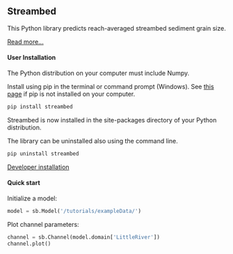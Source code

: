 ## Streambed

This Python library predicts reach-averaged streambed sediment grain size.

[Read more...](https://github.com/nathanlyons/streambed/wiki)

#### User Installation

The Python distribution on your computer must include Numpy.

Install using pip in the terminal or command prompt (Windows). See [this page](https://pip.pypa.io/en/stable/installing) if pip is not installed on your computer.

```bash
pip install streambed
```

Streambed is now installed in the site-packages directory of your Python distribution.

The library can be uninstalled also using the command line.
```bash
pip uninstall streambed
```

[Developer installation](https://github.com/nathanlyons/streambed/wiki/Developer-Installation)

#### Quick start

Initialize a model:
```python
model = sb.Model('/tutorials/exampleData/')
```
Plot channel parameters:
```python
channel = sb.Channel(model.domain['LittleRiver'])
channel.plot()
```
